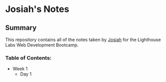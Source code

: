 # Josiah's Notes

## Summary

This repository contains all of the notes taken by [Josiah](https://github.com/J-pilon) for the Lighthouse Labs Web Development Bootcamp.

### Table of Contents:
* Week 1
  * Day 1